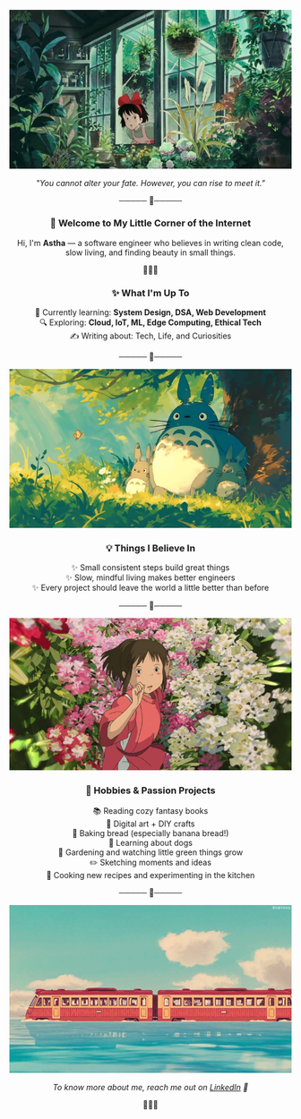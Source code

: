 <div align="center">
  
![Banner](assets/kiki.jpeg)

_"You cannot alter your fate. However, you can rise to meet it."_

───── 🌿─────

### 🌿 Welcome to My Little Corner of the Internet

Hi, I'm **Astha** — a software engineer who believes in writing clean code, slow living, and finding beauty in small things.

🌿🌸🌙

### ✨ What I'm Up To
🌱 Currently learning: **System Design, DSA, Web Development**<br>
🔍 Exploring: **Cloud, IoT, ML, Edge Computing, Ethical Tech**<br>
✍️ Writing about: Tech, Life, and Curiosities<br>

───── 🌿─────

![ghibli-vibes](assets/totoro_3.jpeg)
### 💡 Things I Believe In
✨ Small consistent steps build great things<br>
✨ Slow, mindful living makes better engineers<br>
✨ Every project should leave the world a little better than before<br>

───── 🌿─────

![ghibli-vibes](assets/spirited.jpeg)
### 🎨 Hobbies & Passion Projects
📚 Reading cozy fantasy books<br>
🎨 Digital art + DIY crafts<br>
🍞 Baking bread (especially banana bread!)<br>
🐾 Learning about dogs<br>
🌱 Gardening and watching little green things grow<br>
✏️ Sketching moments and ideas<br>
🍳 Cooking new recipes and experimenting in the kitchen<br>


───── 🌿─────

<img src="assets/train.gif" width="1600" height="300">

_To know more about me, reach me out on [LinkedIn](https://www.linkedin.com/in/phoenix333/) 🍃_

🌿🌸🌙
<div align="center">
